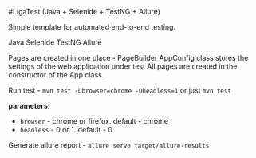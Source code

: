 #LigaTest (Java + Selenide + TestNG + Allure)

Simple template for automated end-to-end testing.


Java
Selenide
TestNG
Allure


Pages are created in one place - PageBuilder
AppConfig class stores the settings of the web application under test 
All pages are created in the constructor of the App class.

Run test - `mvn test -Dbrowser=chrome -Dheadless=1` or just `mvn test`

**parameters:**

- `browser` - chrome or firefox. default - chrome 
- `headless` - 0 or 1. default - 0

Generate allure report  - `allure serve target/allure-results`
